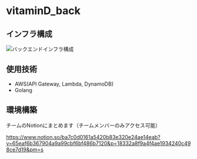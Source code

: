 # vitaminD_back
## インフラ構成
![バックエンドインフラ構成](https://github.com/MK8-31/vitaminD_back/assets/68171652/6b44d3ae-15a8-4abc-ab2a-5d4121628fac)


## 使用技術
- AWS(API Gateway, Lambda, DynamoDB)
- Golang


## 環境構築
チームのNotionにまとめます（チームメンバーのみアクセス可能）

https://www.notion.so/ba7c0d0161a5420b83e320e24ae14eab?v=65eaf6b367904a9a99cbf6bf486b7120&p=18332a8f9a4f4ae1934240c498ce7d19&pm=s
